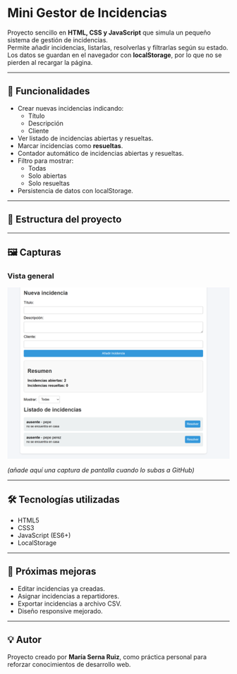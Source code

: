 # Mini Gestor de Incidencias

Proyecto sencillo en **HTML, CSS y JavaScript** que simula un pequeño sistema de gestión de incidencias.  
Permite añadir incidencias, listarlas, resolverlas y filtrarlas según su estado.  
Los datos se guardan en el navegador con **localStorage**, por lo que no se pierden al recargar la página.

---

## 🚀 Funcionalidades
- Crear nuevas incidencias indicando:
  - Título
  - Descripción
  - Cliente
- Ver listado de incidencias abiertas y resueltas.
- Marcar incidencias como **resueltas**.
- Contador automático de incidencias abiertas y resueltas.
- Filtro para mostrar:
  - Todas
  - Solo abiertas
  - Solo resueltas
- Persistencia de datos con localStorage.

---

## 📂 Estructura del proyecto

---

## 🖼️ Capturas
### Vista general
![Vista del proyecto](captura.png.png)

*(añade aquí una captura de pantalla cuando lo subas a GitHub)*

---

## 🛠️ Tecnologías utilizadas
- HTML5
- CSS3
- JavaScript (ES6+)
- LocalStorage

---

## 📌 Próximas mejoras
- Editar incidencias ya creadas.
- Asignar incidencias a repartidores.
- Exportar incidencias a archivo CSV.
- Diseño responsive mejorado.

---

## 💡 Autor
Proyecto creado por **María Serna Ruiz**, como práctica personal para reforzar conocimientos de desarrollo web.
